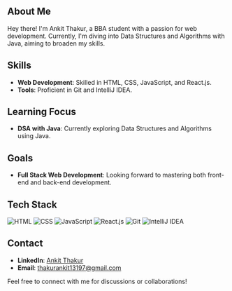 

## About Me
Hey there! I'm Ankit Thakur, a BBA student with a passion for web development. Currently, I'm diving into Data Structures and Algorithms with Java, aiming to broaden my skills.

## Skills
- **Web Development**: Skilled in HTML, CSS, JavaScript, and React.js.
- **Tools**: Proficient in Git and IntelliJ IDEA.
  
## Learning Focus
- **DSA with Java**: Currently exploring Data Structures and Algorithms using Java.

## Goals
- **Full Stack Web Development**: Looking forward to mastering both front-end and back-end development.

## Tech Stack
![HTML](https://img.shields.io/badge/-HTML-E34F26?style=flat-square&logo=html5&logoColor=white)
![CSS](https://img.shields.io/badge/-CSS-1572B6?style=flat-square&logo=css3&logoColor=white)
![JavaScript](https://img.shields.io/badge/-JavaScript-F7DF1E?style=flat-square&logo=javascript&logoColor=black)
![React.js](https://img.shields.io/badge/-React.js-61DAFB?style=flat-square&logo=react&logoColor=black)
![Git](https://img.shields.io/badge/-Git-F05032?style=flat-square&logo=git&logoColor=white)
![IntelliJ IDEA](https://img.shields.io/badge/-IntelliJ%20IDEA-000000?style=flat-square&logo=intellij-idea&logoColor=white)

## Contact
- **LinkedIn**: [Ankit Thakur](https://www.linkedin.com/in/ankit-thakur-6259b5226/)
- **Email**: [thakurankit13197@gmail.com](thakurankit13197@gmail.com)

Feel free to connect with me for discussions or collaborations!
